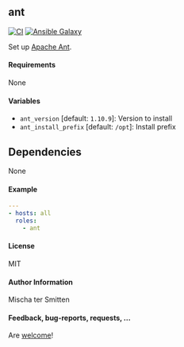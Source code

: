 ## ant

[![CI](https://github.com/Oefenweb/ansible-ant/workflows/CI/badge.svg)](https://github.com/Oefenweb/ansible-ant/actions?query=workflow%3ACI)
[![Ansible Galaxy](http://img.shields.io/badge/ansible--galaxy-ant-blue.svg)](https://galaxy.ansible.com/Oefenweb/ant)

Set up [Apache Ant](https://ant.apache.org/).

#### Requirements

None

#### Variables

* `ant_version` [default: `1.10.9`]: Version to install
* `ant_install_prefix` [default: `/opt`]: Install prefix

## Dependencies

None

#### Example

```yaml
---
- hosts: all
  roles:
    - ant
```

#### License

MIT

#### Author Information

Mischa ter Smitten

#### Feedback, bug-reports, requests, ...

Are [welcome](https://github.com/Oefenweb/ansible-ant/issues)!
